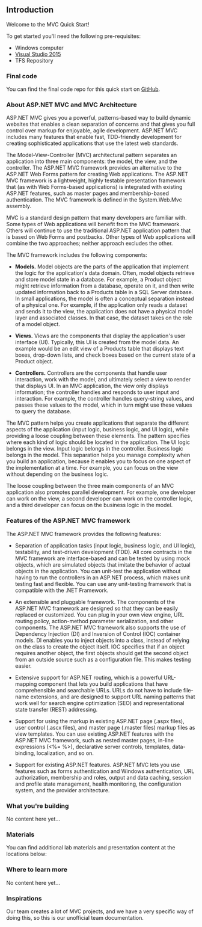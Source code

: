 ## Introduction

Welcome to the MVC Quick Start!

To get started you'll need the following pre-requisites:

* Windows computer
* [Visual Studio 2015](https://visualstudio.com/)
* TFS Repository 

### Final code

You can find the final code repo for this quick start on [GitHub](https://github.com/mikebranstein/mvc-quickstart). 

### About ASP.NET MVC and MVC Architecture

ASP.NET MVC gives you a powerful, patterns-based way to build dynamic websites that enables a clean separation of concerns and that gives you full control over markup for enjoyable, agile development. ASP.NET MVC includes many features that enable fast, TDD-friendly development for creating sophisticated applications that use the latest web standards.

The Model-View-Controller (MVC) architectural pattern separates an application into three main components: the model, the view, and the controller. The ASP.NET MVC framework provides an alternative to the ASP.NET Web Forms pattern for creating Web applications. The ASP.NET MVC framework is a lightweight, highly testable presentation framework that (as with Web Forms-based applications) is integrated with existing ASP.NET features, such as master pages and membership-based authentication. The MVC framework is defined in the System.Web.Mvc assembly.

MVC is a standard design pattern that many developers are familiar with. Some types of Web applications will benefit from the MVC framework. Others will continue to use the traditional ASP.NET application pattern that is based on Web Forms and postbacks. Other types of Web applications will combine the two approaches; neither approach excludes the other.

The MVC framework includes the following components:

* **Models.** Model objects are the parts of the application that implement the logic for the application's data domain. Often, model objects retrieve and store model state in a database. For example, a Product object might retrieve information from a database, operate on it, and then write updated information back to a Products table in a SQL Server database.
In small applications, the model is often a conceptual separation instead of a physical one. For example, if the application only reads a dataset and sends it to the view, the application does not have a physical model layer and associated classes. In that case, the dataset takes on the role of a model object.

* **Views.** Views are the components that display the application's user interface (UI). Typically, this UI is created from the model data. An example would be an edit view of a Products table that displays text boxes, drop-down lists, and check boxes based on the current state of a Product object.

* **Controllers.** Controllers are the components that handle user interaction, work with the model, and ultimately select a view to render that displays UI. In an MVC application, the view only displays information; the controller handles and responds to user input and interaction. For example, the controller handles query-string values, and passes these values to the model, which in turn might use these values to query the database.

The MVC pattern helps you create applications that separate the different aspects of the application (input logic, business logic, and UI logic), while providing a loose coupling between these elements. The pattern specifies where each kind of logic should be located in the application. The UI logic belongs in the view. Input logic belongs in the controller. Business logic belongs in the model. This separation helps you manage complexity when you build an application, because it enables you to focus on one aspect of the implementation at a time. For example, you can focus on the view without depending on the business logic.

The loose coupling between the three main components of an MVC application also promotes parallel development. For example, one developer can work on the view, a second developer can work on the controller logic, and a third developer can focus on the business logic in the model.

### Features of the ASP.NET MVC framework

The ASP.NET MVC framework provides the following features:

* Separation of application tasks (input logic, business logic, and UI logic), testability, and test-driven development (TDD). All core contracts in the MVC framework are interface-based and can be tested by using mock objects, which are simulated objects that imitate the behavior of actual objects in the application. You can unit-test the application without having to run the controllers in an ASP.NET process, which makes unit testing fast and flexible. You can use any unit-testing framework that is compatible with the .NET Framework.

* An extensible and pluggable framework. The components of the ASP.NET MVC framework are designed so that they can be easily replaced or customized. You can plug in your own view engine, URL routing policy, action-method parameter serialization, and other components. The ASP.NET MVC framework also supports the use of Dependency Injection (DI) and Inversion of Control (IOC) container models. DI enables you to inject objects into a class, instead of relying on the class to create the object itself. IOC specifies that if an object requires another object, the first objects should get the second object from an outside source such as a configuration file. This makes testing easier.

* Extensive support for ASP.NET routing, which is a powerful URL-mapping component that lets you build applications that have comprehensible and searchable URLs. URLs do not have to include file-name extensions, and are designed to support URL naming patterns that work well for search engine optimization (SEO) and representational state transfer (REST) addressing.

* Support for using the markup in existing ASP.NET page (.aspx files), user control (.ascx files), and master page (.master files) markup files as view templates. You can use existing ASP.NET features with the ASP.NET MVC framework, such as nested master pages, in-line expressions (<%= %>), declarative server controls, templates, data-binding, localization, and so on.

* Support for existing ASP.NET features. ASP.NET MVC lets you use features such as forms authentication and Windows authentication, URL authorization, membership and roles, output and data caching, session and profile state management, health monitoring, the configuration system, and the provider architecture.

### What you're building

No content here yet...

### Materials

You can find additional lab materials and presentation content at the locations below:

### Where to learn more

No content here yet...

### Inspirations

Our team creates a lot of MVC projects, and we have a very specific way of doing this, so this is our unofficial team documentation.
